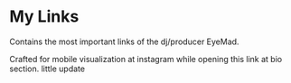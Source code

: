 # My Links

Contains the most important links of the dj/producer EyeMad.

Crafted for mobile visualization at instagram while opening this link at bio section.
little update
